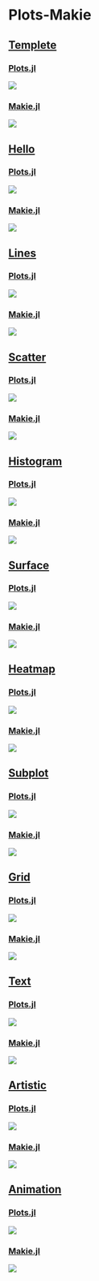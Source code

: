 # Plots-Makie

## [Templete](./templete)

### [Plots.jl](./templete/plots.jl)
![](./templete/plots.svg)

### [Makie.jl](./templete/makie.jl)
![](./templete/makie.svg)

## [Hello](./hello)

### [Plots.jl](./hello/plots.jl)
![](./hello/plots.svg)

### [Makie.jl](./hello/makie.jl)
![](./hello/makie.svg)

## [Lines](./lines)

### [Plots.jl](./lines/plots.jl)
![](./lines/plots.svg)

### [Makie.jl](./lines/makie.jl)
![](./lines/makie.svg)

## [Scatter](./scatter)

### [Plots.jl](./scatter/plots.jl)
![](./scatter/plots.svg)

### [Makie.jl](./scatter/makie.jl)
![](./scatter/makie.svg)

## [Histogram](./histogram)

### [Plots.jl](./histogram/plots.jl)
![](./histogram/plots.svg)

### [Makie.jl](./histogram/makie.jl)
![](./histogram/makie.svg)

## [Surface](./surface)

### [Plots.jl](./surface/plots.jl)
![](./surface/plots.png)

### [Makie.jl](./surface/makie.jl)
![](./surface/makie.png)

## [Heatmap](./heatmap)

### [Plots.jl](./heatmap/plots.jl)
![](./heatmap/plots.svg)

### [Makie.jl](./heatmap/makie.jl)
![](./heatmap/makie.svg)

## [Subplot](./subplot)

### [Plots.jl](./subplot/plots.jl)
![](./subplot/plots.svg)

### [Makie.jl](./subplot/makie.jl)
![](./subplot/makie.svg)

## [Grid](./grid)

### [Plots.jl](./grid/plots.jl)
![](./grid/plots.svg)

### [Makie.jl](./grid/makie.jl)
![](./grid/makie.svg)

## [Text](./text)

### [Plots.jl](./text/plots.jl)
![](./text/plots.svg)

### [Makie.jl](./text/makie.jl)
![](./text/makie.svg)

## [Artistic](./artistic)

### [Plots.jl](./artistic/plots.jl)
![](./artistic/plots.svg)

### [Makie.jl](./artistic/makie.jl)
![](./artistic/makie.svg)

## [Animation](./animation)

### [Plots.jl](./animation/plots.jl)
![](./animation/plots.gif)

### [Makie.jl](./animation/makie.jl)
![](./animation/makie.gif)
